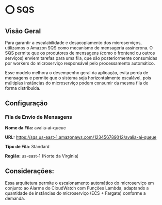 # ⭕ SQS
## Visão Geral
Para garantir a escalabilidade e desacoplamento dos microserviços, utilizamos o Amazon SQS como mecanismo de mensageria assíncrona. O SQS permite que os produtores de mensagens (como o frontend ou outros serviços) enviem tarefas para uma fila, que são posteriormente consumidas por workers do microserviço responsável pelo processamento automático.

Esse modelo melhora o desempenho geral da aplicação, evita perda de mensagens e permite que o sistema seja horizontalmente escalável, pois múltiplas instâncias do microserviço podem consumir da mesma fila de forma distribuída.



## Configuração

### Fila de Envio de Mensagens
**Nome da Fila:** avalia-ai-queue

**URL:** https://sqs.us-east-1.amazonaws.com/123456789012/avalia-ai-queue

**Tipo de Fila**: Standard

**Região**: us-east-1 (Norte da Virgínia)

## Considerações:

Essa arquitetura permite o escalonamento automático do microserviço em conjunto ao Alarme do CloudWatch com Funções Lambda, adaptando a quantidade de instâncias do microserviço (ECS + Fargate) conforme a demanda.